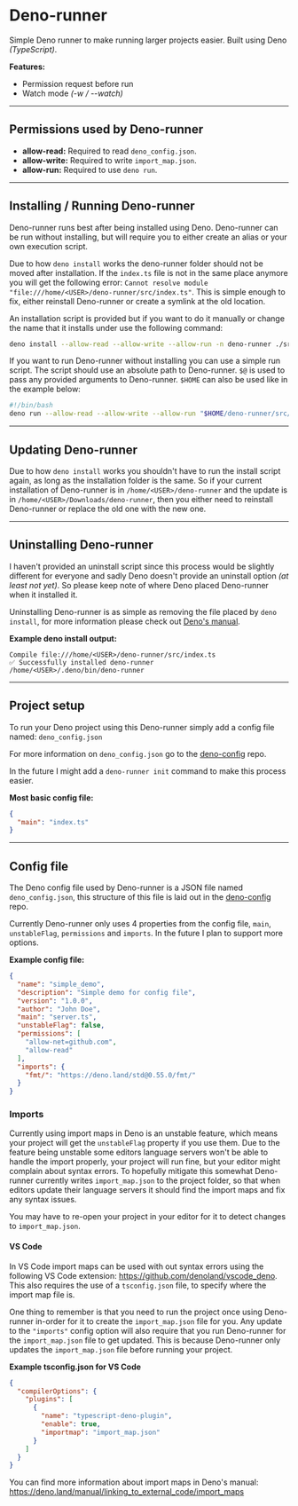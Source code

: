 # Deno-runner

Simple Deno runner to make running larger projects easier. Built using Deno *(TypeScript)*.

**Features:**
  - Permission request before run
  - Watch mode *(-w / --watch)*

-----

## Permissions used by Deno-runner

  - **allow-read:** Required to read `deno_config.json`.
  - **allow-write:** Required to write `import_map.json`.
  - **allow-run:** Required to use `deno run`.

-----

## Installing / Running Deno-runner

Deno-runner runs best after being installed using Deno. Deno-runner can be run without installing, but will require you to either create an alias or your own execution script.

Due to how `deno install` works the deno-runner folder should not be moved after installation. If the `index.ts` file is not in the same place anymore you will get the following error: `Cannot resolve module "file:///home/<USER>/deno-runner/src/index.ts"`. This is simple enough to fix, either reinstall Deno-runner or create a symlink at the old location.

An installation script is provided but if you want to do it manually or change the name that it installs under use the following command:

```bash
deno install --allow-read --allow-write --allow-run -n deno-runner ./src/index.ts
```

If you want to run Deno-runner without installing you can use a simple run script. The script should use an absolute path to Deno-runner. `$@` is used to pass any provided arguments to Deno-runner. `$HOME` can also be used like in the example below:

```bash
#!/bin/bash
deno run --allow-read --allow-write --allow-run "$HOME/deno-runner/src/index.ts" "$@"
```

-----

## Updating Deno-runner

Due to how `deno install` works you shouldn't have to run the install script again, as long as the installation folder is the same. So if your current installation of Deno-runner is in `/home/<USER>/deno-runner` and the update is in `/home/<USER>/Downloads/deno-runner`, then you either need to reinstall Deno-runner or replace the old one with the new one.

-----

## Uninstalling Deno-runner

I haven't provided an uninstall script since this process would be slightly different for everyone and sadly Deno doesn't provide an uninstall option *(at least not yet)*. So please keep note of where Deno placed Deno-runner when it installed it.

Uninstalling Deno-runner is as simple as removing the file placed by `deno install`, for more information please check out [Deno's manual](https://deno.land/manual/tools/script_installer).

**Example deno install output:**
```
Compile file:///home/<USER>/deno-runner/src/index.ts
✅ Successfully installed deno-runner
/home/<USER>/.deno/bin/deno-runner
```

-----

## Project setup

To run your Deno project using this Deno-runner simply add a config file named: `deno_config.json`

For more information on `deno_config.json` go to the [deno-config](https://github.com/mauritzn/deno-config) repo.

In the future I might add a `deno-runner init` command to make this process easier.

**Most basic config file:**
```json
{
  "main": "index.ts"
}
```

-----

## Config file

The Deno config file used by Deno-runner is a JSON file named `deno_config.json`, this structure of this file is laid out in the [deno-config](https://github.com/mauritzn/deno-config) repo.

Currently Deno-runner only uses 4 properties from the config file, `main`, `unstableFlag`, `permissions` and `imports`. In the future I plan to support more options.

**Example config file:**
```json
{
  "name": "simple_demo",
  "description": "Simple demo for config file",
  "version": "1.0.0",
  "author": "John Doe",
  "main": "server.ts",
  "unstableFlag": false,
  "permissions": [
    "allow-net=github.com",
    "allow-read"
  ],
  "imports": {
    "fmt/": "https://deno.land/std@0.55.0/fmt/"
  }
}
```

### Imports

Currently using import maps in Deno is an unstable feature, which means your project will get the `unstableFlag` property if you use them. Due to the feature being unstable some editors language servers won't be able to handle the import properly, your project will run fine, but your editor might complain about syntax errors. To hopefully mitigate this somewhat Deno-runner currently writes `import_map.json` to the project folder, so that when editors update their language servers it should find the import maps and fix any syntax issues.

You may have to re-open your project in your editor for it to detect changes to `import_map.json`.


#### VS Code

In VS Code import maps can be used with out syntax errors using the following VS Code extension: https://github.com/denoland/vscode_deno. This also requires the use of a `tsconfig.json` file, to specify where the import map file is.

One thing to remember is that you need to run the project once using Deno-runner in-order for it to create the `import_map.json` file for you. Any update to the `"imports"` config option will also require that you run Deno-runner for the `import_map.json` file to get updated. This is because Deno-runner only updates the `import_map.json` file before running your project.

**Example tsconfig.json for VS Code**
```json
{
  "compilerOptions": {
    "plugins": [
      {
        "name": "typescript-deno-plugin",
        "enable": true,
        "importmap": "import_map.json"
      }
    ]
  }
}
```

You can find more information about import maps in Deno's manual:
https://deno.land/manual/linking_to_external_code/import_maps